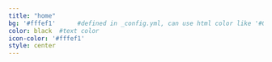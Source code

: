 ```yaml
---
title: "home"
bg: '#fffef1'      #defined in _config.yml, can use html color like '#010101'
color: black  #text color
icon-color: '#fffef1'
style: center
---
```

